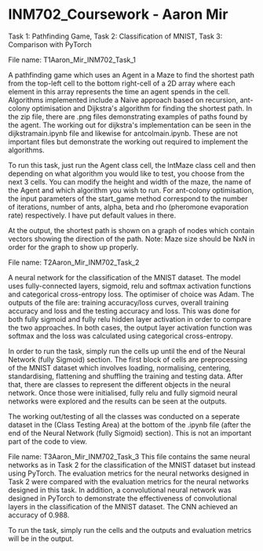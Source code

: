 # INM702_Coursework - Aaron Mir
Task 1: Pathfinding Game, Task 2: Classification of MNIST, Task 3: Comparison with PyTorch

File name: T1Aaron_Mir_INM702_Task_1

A pathfinding game which uses an Agent in a Maze to find the shortest path from the top-left cell to the bottom right-cell of a 2D array where each element in this array represents the time an agent spends in the cell. Algorithms implemented include a Naive approach based on recursion, ant-colony optimisation and Dijkstra's algorithm for finding the shortest path. In the zip file, there are .png files demonstrating examples of paths found by the agent. The working out for dijkstra's implementation can be seen in the dijkstramain.ipynb file and likewise for antcolmain.ipynb. These are not important files but demonstrate the working out required to implement the algorithms.

To run this task, just run the Agent class cell, the IntMaze class cell and then depending on what algorithm you would like to test, you choose from the next 3 cells. You can modify the height and width of the maze, the name of the Agent and which algorithm you wish to run. For ant-colony optimisation, the input parameters of the start_game method correspond to the number of iterations, number of ants, alpha, beta and rho (pheromone evaporation rate) respectively. I have put default values in there.

At the output, the shortest path is shown on a graph of nodes which contain vectors showing the direction of the path. Note: Maze size should be NxN in order for the graph to show up properly.

File name: T2Aaron_Mir_INM702_Task_2

A neural network for the classification of the MNIST dataset. The model uses fully-connected layers, sigmoid, relu and softmax activation functions and categorical cross-entropy loss. The optimiser of choice was Adam. The outputs of the file are: training accuracy/loss curves, overall training accuracy and loss and the testing accuracy and loss. This was done for both fully sigmoid and fully relu hidden layer activation in order to compare the two approaches. In both cases, the output layer activation function was softmax and the loss was calculated using categorical cross-entropy.

In order to run the task, simply run the cells up until the end of the Neural Network (fully Sigmoid) section. The first block of cells are preprocessing of the MNIST dataset which involves loading, normalising, centering, standardising, flattening and shuffling the training and testing data. After that, there are classes to represent the different objects in the neural network. Once those were initialised, fully relu and fully sigmoid neural networks were explored and the results can be seen at the outputs.

The working out/testing of all the classes was conducted on a seperate dataset in the (Class Testing Area) at the bottom of the .ipynb file (after the end of the Neural Network (fully Sigmoid) section). This is not an important part of the code to view.

File name: T3Aaron_Mir_INM702_Task_3
This file contains the same neural networks as in Task 2 for the classification of the MNIST dataset but instead using PyTorch. The evaluation metrics for the neural networks designed in Task 2 were compared with the evaluation metrics for the neural networks designed in this task. In addition, a convolutional neural network was designed in PyTorch to demonstrate the effectiveness of convolutional layers in the classification of the MNIST dataset. The CNN achieved an accuracy of 0.988.

To run the task, simply run the cells and the outputs and evaluation metrics will be in the output.
